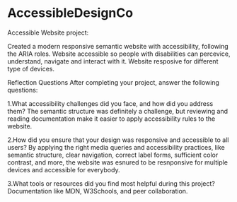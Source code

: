 # AccessibleDesignCo
Accessible Website project:

Created a modern responsive semantic website with accessibility, following the ARIA roles.
Website accessible so people with disabilities can percevice, understand, navigate and interact with it.
Website resposive for different type of devices.

Reflection Questions
After completing your project, answer the following questions:

1.What accessibility challenges did you face, and how did you address them?
    The semantic structure was definitely a challenge, but reviewing and reading documentation make it easier to apply accessibility rules to the website.

2.How did you ensure that your design was responsive and accessible to all users?
    By applying the right media queries and accessibility practices, like semantic structure, clear navigation, correct label forms, sufficient color contrast, and more, the website was esnured to be
    resnponsive for multiple devices and accessible for everybody.

3.What tools or resources did you find most helpful during this project?
    Documentation like MDN, W3Schools, and peer collaboration.